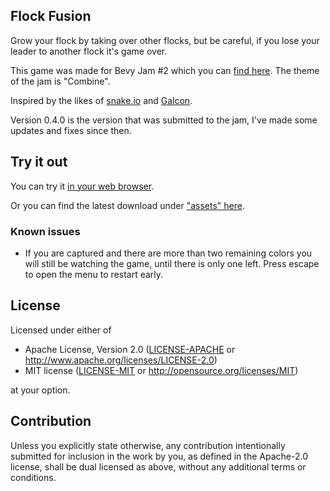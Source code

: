 ## Flock Fusion

Grow your flock by taking over other flocks,
but be careful, if you lose your leader to another flock it's game over.

This game was made for Bevy Jam #2 which you can [find here](https://itch.io/jam/bevy-jam-2). The theme of the jam is "Combine".

Inspired by the likes of [snake.io](https://snake.io) and [Galcon](https://en.wikipedia.org/wiki/Galcon).

Version 0.4.0 is the version that was submitted to the jam, I've made some updates and fixes since then.

## Try it out
You can try it [in your web browser](https://prawl.itch.io/flock-fusion).

Or you can find the latest download under ["assets" here](https://github.com/paul-hansen/bevy-jam-2/releases/latest).

### Known issues

- If you are captured and there are more than two remaining colors you will still be watching the game, until there is only one left. Press escape to open the menu to restart early.

## License

Licensed under either of

* Apache License, Version 2.0
  ([LICENSE-APACHE](LICENSE-APACHE) or http://www.apache.org/licenses/LICENSE-2.0)
* MIT license
  ([LICENSE-MIT](LICENSE-MIT) or http://opensource.org/licenses/MIT)

at your option.

## Contribution

Unless you explicitly state otherwise, any contribution intentionally submitted
for inclusion in the work by you, as defined in the Apache-2.0 license, shall be
dual licensed as above, without any additional terms or conditions.